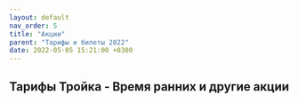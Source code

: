 ```yaml
---
layout: default
nav_order: 5
title: "Акции"
parent: "Тарифы и билеты 2022"
date: 2022-05-05 15:21:00 +0300
---
```


## Тарифы Тройка - Время ранних и другие акции


